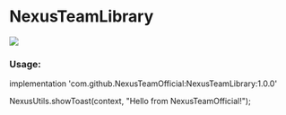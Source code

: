 # NexusTeamLibrary

[![](https://jitpack.io/v/NexusTeamOfficial/NexusTeamLibrary.svg)](https://jitpack.io/#NexusTeamOfficial/NexusTeamLibrary)

### Usage:
implementation 'com.github.NexusTeamOfficial:NexusTeamLibrary:1.0.0'

NexusUtils.showToast(context, "Hello from NexusTeamOfficial!");
